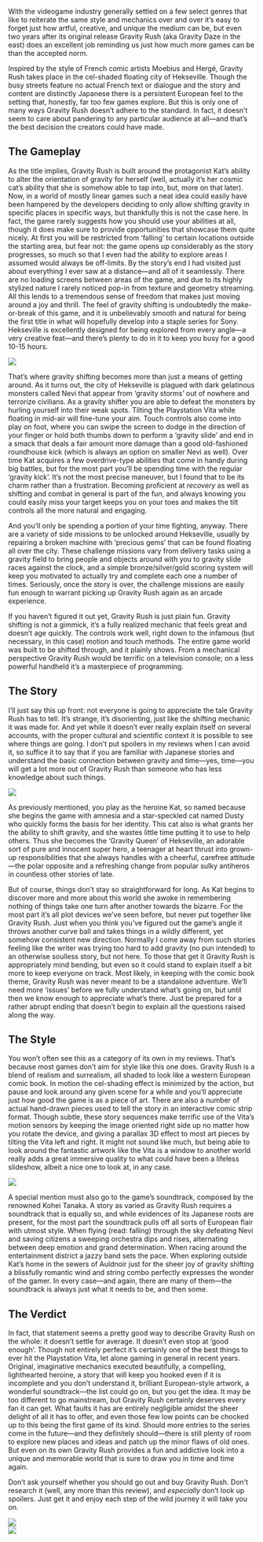 <!--t Gravity Rush – Dizzyingly Enjoyable (Review) t-->
<!--tag 2014,archive,gaming,reviews,thinkboxly tag-->
<!--image /content/images/gravity-rush-dizzyingly-enjoyable-review/gravity-rush11.jpg image-->
  
With the videogame industry generally settled on a few select genres that like to reiterate the same style and mechanics over and over it’s easy to forget just how artful, creative, and unique the medium can be, but even two years after its original release Gravity Rush (aka Gravity Daze in the east) does an excellent job reminding us just how much more games can be than the accepted norm.  
  
Inspired by the style of French comic artists Moebius and Hergé, Gravity Rush takes place in the cel-shaded floating city of Hekseville. Though the busy streets feature no actual French text or dialogue and the story and content are distinctly Japanese there is a persistent European feel to the setting that, honestly, far too few games explore. But this is only one of many ways Gravity Rush doesn’t adhere to the standard. In fact, it doesn’t seem to care about pandering to any particular audience at all—and that’s the best decision the creators could have made.  
  

## The Gameplay

  
As the title implies, Gravity Rush is built around the protagonist Kat’s ability to alter the orientation of gravity for herself (well, actually it’s her cosmic cat’s ability that she is somehow able to tap into, but, more on that later). Now, in a world of mostly linear games such a neat idea could easily have been hampered by the developers deciding to only allow shifting gravity in specific places in specific ways, but thankfully this is not the case here. In fact, the game rarely suggests how you should use your abilities at all, though it does make sure to provide opportunities that showcase them quite nicely. At first you will be restricted from ‘falling’ to certain locations outside the starting area, but fear not: the game opens up considerably as the story progresses, so much so that I even had the ability to explore areas I assumed would always be off-limits. By the story’s end I had visited just about everything I ever saw at a distance—and all of it seamlessly. There are no loading screens between areas of the game, and due to its highly stylized nature I rarely noticed pop-in from texture and geometry streaming. All this lends to a tremendous sense of freedom that makes just moving around a joy and thrill. The feel of gravity shifting is undoubtedly the make-or-break of this game, and it is unbelievably smooth and natural for being the first title in what will hopefully develop into a staple series for Sony. Hekseville is excellently designed for being explored from every angle—a very creative feat—and there’s plenty to do in it to keep you busy for a good 10-15 hours.  
  
[![](/content/images/gravity-rush-dizzyingly-enjoyable-review/18624iE8F9229F1CEBBBBC-1271x7201-1024x580.jpg)](/content/images/gravity-rush-dizzyingly-enjoyable-review/18624iE8F9229F1CEBBBBC-1271x7201-1024x580.jpg)  
  
That’s where gravity shifting becomes more than just a means of getting around. As it turns out, the city of Hekseville is plagued with dark gelatinous monsters called Nevi that appear from ‘gravity storms’ out of nowhere and terrorize civilians. As a gravity shifter you are able to defeat the monsters by hurling yourself into their weak spots. Tilting the Playstation Vita while floating in mid-air will fine-tune your aim. Touch controls also come into play on foot, where you can swipe the screen to dodge in the direction of your finger or hold both thumbs down to perform a ‘gravity slide’ and end in a smack that deals a fair amount more damage than a good old-fashioned roundhouse kick (which is always an option on smaller Nevi as well). Over time Kat acquires a few overdrive-type abilities that come in handy during big battles, but for the most part you’ll be spending time with the regular ‘gravity kick’. It’s not the most precise maneuver, but I found that to be its charm rather than a frustration. Becoming proficient at _recovery_ as well as shifting and combat in general is part of the fun, and always knowing you could easily miss your target keeps you on your toes and makes the tilt controls all the more natural and engaging.  
  
And you’ll only be spending a portion of your time fighting, anyway. There are a variety of side missions to be unlocked around Hekseville, usually by repairing a broken machine with ‘precious gems’ that can be found floating all over the city. These challenge missions vary from delivery tasks using a gravity field to bring people and objects around with you to gravity slide races against the clock, and a simple bronze/silver/gold scoring system will keep you motivated to actually try and complete each one a number of times. Seriously, once the story is over, the challenge missions are easily fun enough to warrant picking up Gravity Rush again as an arcade experience.  
  
If you haven’t figured it out yet, Gravity Rush is just plain fun. Gravity shifting is not a gimmick, it’s a fully realized mechanic that feels great and doesn’t age quickly. The controls work well, right down to the infamous (but necessary, in this case) motion and touch methods. The entire game world was built to be shifted through, and it plainly shows. From a mechanical perspective Gravity Rush would be terrific on a television console; on a less powerful handheld it’s a masterpiece of programming.  
  
  

## The Story

  
I’ll just say this up front: not everyone is going to appreciate the tale Gravity Rush has to tell. It’s strange, it’s disorienting, just like the shifting mechanic it was made for. And yet while it doesn’t ever really explain itself on several accounts, with the proper cultural and scientific context it is possible to see where things are going. I don’t put spoilers in my reviews when I can avoid it, so suffice it to say that if you are familiar with Japanese stories and understand the basic connection between gravity and time—yes, time—you will get a lot more out of Gravity Rush than someone who has less knowledge about such things.  
  
[![](/content/images/gravity-rush-dizzyingly-enjoyable-review/Gravity-Rush-51-1270x7201-1024x581.jpg)](/content/images/gravity-rush-dizzyingly-enjoyable-review/Gravity-Rush-51-1270x7201-1024x581.jpg)  
  
As previously mentioned, you play as the heroine Kat, so named because she begins the game with amnesia and a star-speckled cat named Dusty who quickly forms the basis for her identity. This cat also is what grants her the ability to shift gravity, and she wastes little time putting it to use to help others. Thus she becomes the ‘Gravity Queen’ of Hekseville, an adorable sort of pure and innocent super hero, a teenager at heart thrust into grown-up responsibilities that she always handles with a cheerful, carefree attitude—the polar opposite and a refreshing change from popular sulky antiheros in countless other stories of late.  
  
But of course, things don’t stay so straightforward for long. As Kat begins to discover more and more about this world she awoke in remembering nothing of things take one turn after another towards the bizarre. For the most part it’s all plot devices we’ve seen before, but never put together like Gravity Rush. Just when you think you’ve figured out the game’s angle it throws another curve ball and takes things in a wildly different, yet somehow consistent new direction. Normally I come away from such stories feeling like the writer was trying too hard to add gravity (no pun intended) to an otherwise soulless story, but not here. To those that get it Gravity Rush is appropriately mind bending, but even so it could stand to explain itself a bit more to keep everyone on track. Most likely, in keeping with the comic book theme, Gravity Rush was never meant to be a standalone adventure. We’ll need more ‘issues’ before we fully understand what’s going on, but until then we know enough to appreciate what’s there. Just be prepared for a rather abrupt ending that doesn’t begin to explain all the questions raised along the way.  
  
  

## The Style

  
You won’t often see this as a category of its own in my reviews. That’s because most games don’t aim for style like this one does. Gravity Rush is a blend of realism and surrealism, all shaded to look like a western European comic book. In motion the cel-shading effect is minimized by the action, but pause and look around any given scene for a while and you’ll appreciate just how good the game is as a piece of art. There are also a number of actual hand-drawn pieces used to tell the story in an interactive comic strip format. Though subtle, these story sequences make terrific use of the Vita’s motion sensors by keeping the image oriented right side up no matter how you rotate the device, and giving a parallax 3D effect to most art pieces by tilting the Vita left and right. It might not sound like much, but being able to look around the fantastic artwork like the Vita is a window to another world really adds a great immersive quality to what could have been a lifeless slideshow, albeit a nice one to look at, in any case.  
  
[![](/content/images/gravity-rush-dizzyingly-enjoyable-review/Gravity-Rush-Concept-Movie-600x34011.jpg)](/content/images/gravity-rush-dizzyingly-enjoyable-review/Gravity-Rush-Concept-Movie-600x34011.jpg)  
  
A special mention must also go to the game’s soundtrack, composed by the renowned Kohei Tanaka. A story as varied as Gravity Rush requires a soundtrack that is equally so, and while evidences of its Japanese roots are present, for the most part the soundtrack pulls off all sorts of European flair with utmost style. When flying (read: falling) through the sky defeating Nevi and saving citizens a sweeping orchestra dips and rises, alternating between deep emotion and grand determination. When racing around the entertainment district a jazzy band sets the pace. When exploring outside Kat’s home in the sewers of Auldnoir just for the sheer joy of gravity shifting a blissfully romantic wind and string combo perfectly expresses the wonder of the gamer. In every case—and again, there are many of them—the soundtrack is always just what it needs to be, and then some.  
  
  

## The Verdict

  
In fact, that statement seems a pretty good way to describe Gravity Rush on the whole: it doesn’t settle for average. It doesn’t even stop at ‘good enough’. Though not entirely perfect it’s certainly one of the best things to ever hit the Playstation Vita, let alone gaming in general in recent years. Original, imaginative mechanics executed beautifully, a compelling, lighthearted heroine, a story that will keep you hooked even if it is incomplete and you don’t understand it, brilliant European-style artwork, a wonderful soundtrack—the list could go on, but you get the idea. It may be too different to go mainstream, but Gravity Rush certainly deserves every fan it can get. What faults it has are entirely negligible amidst the sheer delight of all it has to offer, and even those few low points can be chocked up to this being the first game of its kind. Should more entries to the series come in the future—and they definitely should—there is still plenty of room to explore new places and ideas and patch up the minor flaws of old ones. But even on its own Gravity Rush provides a fun and addictive look into a unique and memorable world that is sure to draw you in time and time again.  
  
Don’t ask yourself whether you should go out and buy Gravity Rush. Don’t research it (well, any more than this review), and _especially_ don’t look up spoilers. Just get it and enjoy each step of the wild journey it will take you on.  
  
![](/content/images/gravity-rush-dizzyingly-enjoyable-review/scorebar-q-great.png)  
![](/content/images/gravity-rush-dizzyingly-enjoyable-review/scorebar-x-great.png)
